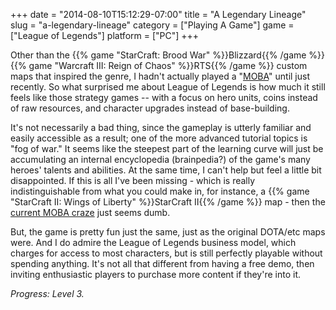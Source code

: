 +++
date = "2014-08-10T15:12:29-07:00"
title = "A Legendary Lineage"
slug = "a-legendary-lineage"
category = ["Playing A Game"]
game = ["League of Legends"]
platform = ["PC"]
+++

Other than the {{% game "StarCraft: Brood War" %}}Blizzard{{% /game %}} {{% game "Warcraft III: Reign of Chaos" %}}RTS{{% /game %}} custom maps that inspired the genre, I hadn't actually played a "<a href="http://en.wikipedia.org/wiki/Multiplayer_online_battle_arena">MOBA</a>" until just recently.  So what surprised me about League of Legends is how much it still feels like those strategy games -- with a focus on hero units, coins instead of raw resources, and character upgrades instead of base-building.

It's not necessarily a bad thing, since the gameplay is utterly familiar and easily accessible as a result; one of the more advanced tutorial topics is "fog of war."  It seems like the steepest part of the learning curve will just be accumulating an internal encyclopedia (brainpedia?) of the game's many heroes' talents and abilities.  At the same time, I can't help but feel a little bit disappointed.  If this is all I've been missing - which is really indistinguishable from what you could make in, for instance, a {{% game "StarCraft II: Wings of Liberty" %}}StarCraft II{{% /game %}} map - then the <a href="http://www.vg247.com/2014/07/09/league-of-legends-smite-heroes-moba-bandwagon-disaster/">current MOBA craze</a> just seems dumb.

But, the game is pretty fun just the same, just as the original DOTA/etc maps were.  And I do admire the League of Legends business model, which charges for access to most characters, but is still perfectly playable without spending anything.  It's not all that different from having a free demo, then inviting enthusiastic players to purchase more content if they're into it.

<i>Progress: Level 3.</i>